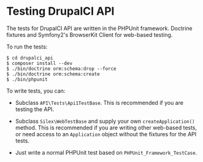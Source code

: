 Testing DrupalCI API
===

The tests for DrupalCI API are written in the PHPUnit framework. Doctrine fixtures and Symfony2's BrowserKit Client for web-based testing.

To run the tests:

    $ cd drupalci_api
    $ composer install --dev
    $ ./bin/doctrine orm:schema:drop --force
    $ ./bin/doctrine orm:schema:create
    $ ./bin/phpunit

To write tests, you can:

* Subclass `API\Tests\Api1TestBase`. This is recommended if you are testing the API.

* Subclass `Silex\WebTestBase` and supply your own `createApplication()` method. This is recommended if you are writing other web-based tests, or need access to an `Application` object without the fixtures for the API tests.

* Just write a normal PHPUnit test based on `PHPUnit_Framework_TestCase`.
